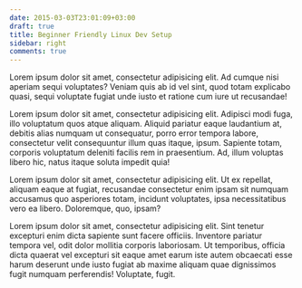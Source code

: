 ```yaml
---
date: 2015-03-03T23:01:09+03:00
draft: true
title: Beginner Friendly Linux Dev Setup
sidebar: right
comments: true      
---
```


Lorem ipsum dolor sit amet, consectetur adipisicing elit. Ad cumque nisi aperiam sequi voluptates? Veniam quis ab id vel sint, quod totam explicabo quasi, sequi voluptate fugiat unde iusto et ratione cum iure ut recusandae!

Lorem ipsum dolor sit amet, consectetur adipisicing elit. Adipisci modi fuga, illo voluptatum quos atque aliquam. Aliquid pariatur eaque laudantium at, debitis alias numquam ut consequatur, porro error tempora labore, consectetur velit consequuntur illum quas itaque, ipsum. Sapiente totam, corporis voluptatum deleniti facilis rem in praesentium. Ad, illum voluptas libero hic, natus itaque soluta impedit quia!

Lorem ipsum dolor sit amet, consectetur adipisicing elit. Ut ex repellat, aliquam eaque at fugiat, recusandae consectetur enim ipsam sit numquam accusamus quo asperiores totam, incidunt voluptates, ipsa necessitatibus vero ea libero. Doloremque, quo, ipsam?

Lorem ipsum dolor sit amet, consectetur adipisicing elit. Sint tenetur excepturi enim dicta sapiente sunt facere officiis. Inventore pariatur tempora vel, odit dolor mollitia corporis laboriosam. Ut temporibus, officia dicta quaerat vel excepturi sit eaque amet earum iste autem obcaecati esse harum deserunt unde iusto fugiat ab maxime aliquam quae dignissimos fugit numquam perferendis! Voluptate, fugit.